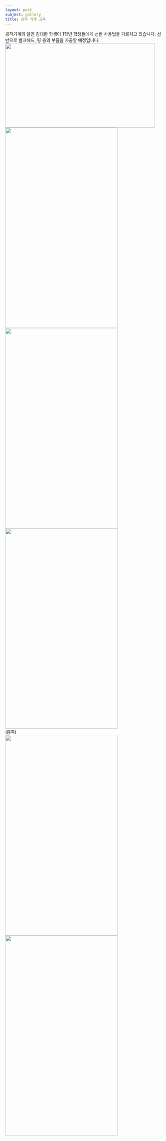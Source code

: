 ```yaml
---
layout: post
subject: gallery
title: 공작 기계 교육
---
```

공작기계의 달인 김대환 학생이 1학년 학생들에게 선반 사용법을 가르치고 있습니다. 선반으로 벌크헤드, 링 등의 부품을 가공할 예정입니다.
<img src="https://github.com/hsb6350/hanaro.github.io/blob/master/assets/sb3.jpg?raw=true" width="480" height="270"/><br/>
<img src="https://github.com/hsb6350/hanaro.github.io/blob/master/assets/sb4.jpg?raw=true" width="360" height="640"/>
<img src="https://github.com/hsb6350/hanaro.github.io/blob/master/assets/sb5.jpg?raw=true" width="360" height="640"/><br/>
<img src="https://github.com/hsb6350/hanaro.github.io/blob/master/assets/sb6.jpg?raw=true" width="360" height="640"/><br/>
(흡족)<br/>
<img src="https://github.com/hsb6350/hanaro.github.io/blob/master/assets/sb7.jpg?raw=true" width="360" height="640"/>
<img src="https://github.com/hsb6350/hanaro.github.io/blob/master/assets/sb8.jpg?raw=true" width="360" height="640"/><br/>
